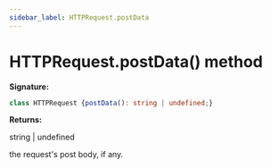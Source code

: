 ```yaml
---
sidebar_label: HTTPRequest.postData
---
```

# HTTPRequest.postData() method

**Signature:**

```typescript
class HTTPRequest {postData(): string | undefined;}
```
**Returns:**

string \| undefined

the request's post body, if any.

